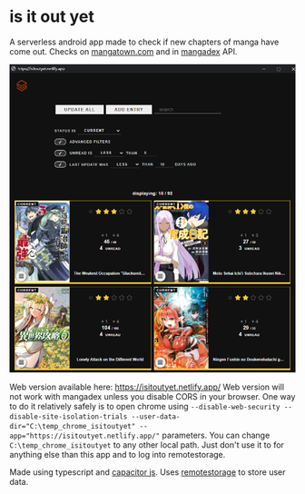 # is it out yet
A serverless android app made to check if new chapters of manga have come out. Checks on [mangatown.com](https://www.mangatown.com/) and in [mangadex](https://mangadex.org/) API.

![screenshot](https://raw.githubusercontent.com/weterynarzfred/manga-remotestorage/master/screenshots/app-1.png)

Web version available here: https://isitoutyet.netlify.app/
Web version will not work with mangadex unless you disable CORS in your browser. One way to do it relatively safely is to open chrome using `--disable-web-security --disable-site-isolation-trials --user-data-dir="C:\temp_chrome_isitoutyet" --app="https://isitoutyet.netlify.app/"` parameters. You can change `C:\temp_chrome_isitoutyet` to any other local path. Just don't use it to for anything else than this app and to log into remotestorage.

Made using typescript and [capacitor js](https://capacitorjs.com/). Uses [remotestorage](https://remotestorage.io/) to store user data.